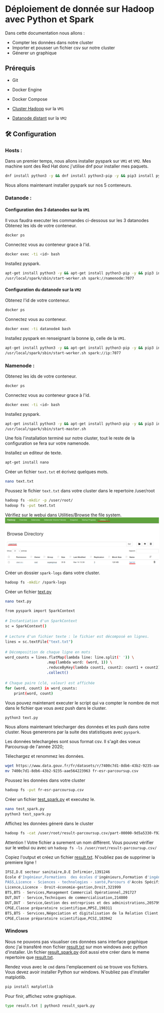 
# Déploiement de donnée sur Hadoop avec Python et Spark

Dans cette documentation nous allons : 
- Compter les données dans notre cluster
- Importer et pousser un fichier csv sur notre cluster 
- Génerer un graphique



## Prérequis

- Git

- Docker Engine

- Docker Compose

- [Cluster Hadoop](https://github.com/baha1218/HadoopCluster) sur la `VM1`

- [Datanode distant](https://github.com/baha1218/HadoopDatanode) sur la `VM2`

## 🛠 Configuration

### Hosts : 

Dans un premier temps, nous allons installer pyspark sur `VM1` et `VM2`. Mes machine sont des Red Hat donc j'utilise dnf pour installer mes paquets.

```bash
dnf install python3 -y && dnf install python3-pip -y && pip3 install pyspark
```

Nous allons maintenant installer pyspark sur nos 5 conteneurs. 



### Datanode : 

#### Configuration des 3 datanodes sur la `VM1`

Il vous faudra executer les commandes ci-dessous sur les 3 datanodes
Obtenez les ids de votre conteneur.

```bash
docker ps
```

Connectez vous au conteneur grace à l'id.

```bash
docker exec -ti <id> bash
```

Installez pyspark.
```bash
apt-get install python3 -y && apt-get install python3-pip -y && pip3 install pyspark
/usr/local/spark/sbin/start-worker.sh spark://namenode:7077
```
#### Configuration du datanode sur la `VM2`

Obtenez l'id de votre conteneur.

```bash
docker ps
```

Connectez vous au conteneur.

```bash
docker exec -ti datanode4 bash
```

Installez pyspark en renseignant la bonne ip, celle de la `VM1`.
```bash
apt-get install python3 -y && apt-get install python3-pip -y && pip3 install pyspark
/usr/local/spark/sbin/start-worker.sh spark://ip:7077
```

### Namenode : 

Obtenez les ids de votre conteneur.

```bash
docker ps
```

Connectez vous au conteneur grace à l'id.

```bash
docker exec -ti <id> bash
```

Installez pyspark.
```bash
apt-get install python3 -y && apt-get install python3-pip -y && pip3 install pyspark
/usr/local/spark/sbin/start-master.sh
```
Une fois l'installation terminé sur notre cluster, tout le reste de la configuration se fera sur votre namenode.

Installez un editeur de texte.

```bash
apt-get install nano
```
Créer un fichier `text.txt` et écrivez quelques mots.
```bash
nano text.txt
```
Poussez le fichier `text.txt` dans votre cluster dans le repertoire /user/root
```bash
hadoop fs -mkdir -p /user/root/
hadoop fs -put text.txt
```
Vérifiez sur le webui dans Utilities/Browse the file system.
![webuihadoop](.gitignore/hadoop.png)

Créer un dossier `spark-logs` dans votre cluster.
```bash
hadoop fs -mkdir /spark-logs
```

Créer un fichier [text.py](https://github.com/baha1218/HadoopPython/blob/main/file/text.py)
```bash
nano text.py
```
```bash
from pyspark import SparkContext

# Instantiation d'un SparkContext
sc = SparkContext()

# Lecture d'un fichier texte : le fichier est décomposé en lignes.
lines = sc.textFile("text.txt")

# Décomposition de chaque ligne en mots
word_counts = lines.flatMap(lambda line: line.split(' ')) \
                   .map(lambda word: (word, 1)) \
                   .reduceByKey(lambda count1, count2: count1 + count2) \
                   .collect()

# Chaque paire (clé, valeur) est affichée
for (word, count) in word_counts:
    print(word, count)

```

Vous pouvez maintenant executer le script qui va compter le nombre de mot dans le fichier que vous avez push dans le cluster.
```bash
python3 text.py
```

Nous allons maintenant telecharger des données et les push dans notre cluster. Nous genererons par la suite des statistiques avec `pyspark`.

Les données telechargées sont sous format csv. Il s'agit des voeux Parcoursup de l'année 2020;

Télechargez et renommez les données.

```bash
wget https://www.data.gouv.fr/fr/datasets/r/7400c7d1-8db6-43b2-9235-aae564223963 
mv 7400c7d1-8db6-43b2-9235-aae564223963 fr-esr-parcoursup.csv
```

Poussez les données dans votre cluster
```bash
hadoop fs -put fr-esr-parcoursup.csv
```
Créer un fichier [test_spark.py](https://github.com/baha1218/HadoopPython/blob/main/file/test_spark.py) et executez le.
```bash
nano test_spark.py
python3 test_spark.py
```

Affichez les données géneré dans le cluster
```bash
hadoop fs -cat /user/root/result-parcoursup.csv/part-00000-9d5a5330-f923-4806-a095-dd8740e8a120-c000.csv
```
Attention ! Votre fichier a surement un nom différent. Vous pouvez vérifier sur le webui ou avec un `hadoop fs -ls /user/root/result-parcoursup.csv/`

Copiez l'output et créez un fichier [result.txt](https://github.com/baha1218/HadoopPython/blob/main/file/result.txt). N'oubliez pas de supprimer la premiere ligne !
```bash
IFSI,D.E secteur sanitaire,D.E Infirmier,1391246
Ecole d'Ingénieur,Formations  des écoles d'ingénieurs,Formation d'ingénieur Bac + 5,626037
PASS,Licence - Sciences - technologies - santé,Parcours d'Accès Spécifique Santé (PASS),512607
Licence,Licence - Droit-économie-gestion,Droit,321999
BTS,BTS - Services,Management Commercial Opérationnel,291727
DUT,DUT - Service,Techniques de commercialisation,214800
DUT,DUT - Service,Gestion des entreprises et des administrations,205799
CPGE,Classe préparatoire scientifique,MPSI,198311
BTS,BTS - Services,Négociation et digitalisation de la Relation Client,193432
CPGE,Classe préparatoire scientifique,PCSI,183942
```
### Windows 

Nous ne pouvons pas visualiser ces données sans interface graphique donc j'ai transféré mon fichier [result.txt](https://github.com/baha1218/HadoopPython/blob/main/file/result.txt) sur mon windows avec python d'installer. Un fichier [result_spark.py](https://github.com/baha1218/HadoopPython/blob/main/file/result_spark.py) doit aussi etre créer dans le meme repertoire que [result.txt](https://github.com/baha1218/HadoopPython/blob/main/file/result.txt).

Rendez vous avec le `cmd` dans l'emplacement où se trouve vos fichiers.
Vous devez avoir installer Python sur windows. N'oubliez pas d'installer matplotlib.
```bash
pip install matplotlib
```
Pour finir, affichez votre graphique.
```bash
type result.txt | python3 result_spark.py
```
